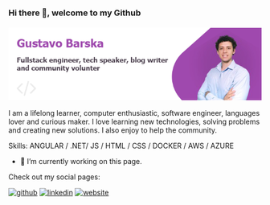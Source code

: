 ### Hi there 👋, welcome to my Github
####  
![ ](https://raw.githubusercontent.com/gbarska/gbarska.github.io/main/github-banner.png)

I am a lifelong learner, computer enthusiastic, software engineer, languages lover and curious maker. I love learning new technologies, solving problems and creating new solutions. I also enjoy to help the community.

Skills: ANGULAR / .NET/ JS / HTML / CSS / DOCKER / AWS / AZURE 

- 🔭 I’m currently working on this page. 

Check out my social pages:

[<img src='https://cdn.jsdelivr.net/npm/simple-icons@3.0.1/icons/github.svg' alt='github' height='40'>](https://github.com/gbarska)  [<img src='https://cdn.jsdelivr.net/npm/simple-icons@3.0.1/icons/linkedin.svg' alt='linkedin' height='40'>](https://www.linkedin.com/in/https://www.linkedin.com/in/gustavo-barska//)  [<img src='https://cdn.jsdelivr.net/npm/simple-icons@3.0.1/icons/icloud.svg' alt='website' height='40'>](https://gbarska.cf/about/)  

